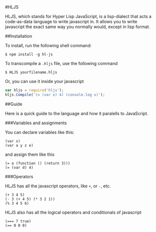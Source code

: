 #HLJS

HLJS, which stands for Hyper Lisp JavaScript, is a lisp-dialect that acts a code-as-data language to write javascript in.
It allows you to write javascript the exact same way you normally would, except in lisp format.

##Installation

To install, run the following shell command:

`$ npm install -g hl-js`

To transcompile a `.hljs` file, use the following command

`$ HLJS yourfilename.hljs`

Or, you can use it inside your javascript

```javascript
var hljs = require('hljs');
hljs.Compile('(= (var x) 4) (console.log x)');
```

##Guide

Here is a quick guide to the language and how it paralells to JavaScript.

###Variables and assignments

You can declare variables like this:

```
(var x)
(var a y z e)
```
and assign them like this

```
(= a (function () (return 3)))
(= (var d) 4)
```

###Operators

HLJS has all the javascript operators, like `+`, or `-`, etc.

```
(+ 3 4 5)
(- 3 (+ 4 5) (* 3 2 1))
(% 3 4 5 6)
```

HLJS also has all the logical operators and conditionals of javascript

```
(=== 7 true)
(== 0 0 0)
```

